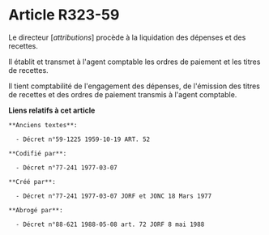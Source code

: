 # Article R323-59

Le directeur [*attributions*] procède à la liquidation des dépenses et des recettes.

Il établit et transmet à l'agent comptable les ordres de paiement et les titres de recettes.

Il tient comptabilité de l'engagement des dépenses, de l'émission des titres de recettes et des ordres de paiement transmis à
l'agent comptable.

**Liens relatifs à cet article**

	**Anciens textes**:

	  - Décret n°59-1225 1959-10-19 ART. 52

	**Codifié par**:

	  - Décret n°77-241 1977-03-07

	**Créé par**:

	  - Décret n°77-241 1977-03-07 JORF et JONC 18 Mars 1977

	**Abrogé par**:

	  - Décret n°88-621 1988-05-08 art. 72 JORF 8 mai 1988
